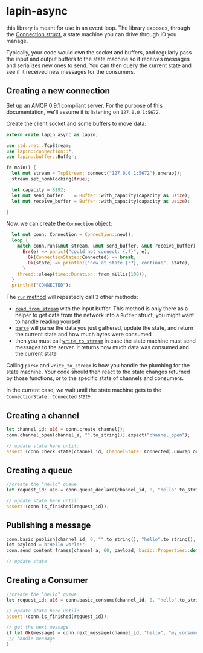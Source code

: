 # lapin-async

this library is meant for use in an event loop. The library exposes, through the
[Connection struct](https://docs.rs/lapin-async/0.1.0/lapin_async/connection/struct.Connection.html),
a state machine you can drive through IO you manage.

Typically, your code would own the socket and buffers, and regularly pass the
input and output buffers to the state machine so it receives messages and
serializes new ones to send. You can then query the current state and see
if it received new messages for the consumers.

## Creating a new connection

Set up an AMQP 0.9.1 compliant server. For the purpose of this documentation,
we'll assume it is listening on `127.0.0.1:5672`.

Create the client socket and some buffers to move data:

```rust
extern crate lapin_async as lapin;

use std::net::TcpStream;
use lapin::connection::*;
use lapin::buffer::Buffer;

fn main() {
  let mut stream = TcpStream::connect("127.0.0.1:5672").unwrap();
  stream.set_nonblocking(true);

  let capacity = 8192;
  let mut send_buffer    = Buffer::with_capacity(capacity as usize);
  let mut receive_buffer = Buffer::with_capacity(capacity as usize);

}
```

Now, we can create the `Connection` object:

```rust
  let mut conn: Connection = Connection::new();
  loop {
    match conn.run(&mut stream, &mut send_buffer, &mut receive_buffer) {
      Err(e) => panic!("could not connect: {:?}", e),
        Ok(ConnectionState::Connected) => break,
        Ok(state) => println!("now at state {:?}, continue", state),
      }
    thread::sleep(time::Duration::from_millis(100));
  }
  println!("CONNECTED");
```

The [`run` method](https://docs.rs/lapin-async/0.1.0/lapin_async/connection/struct.Connection.html#method.run)
will repeatedly call 3 other methods:

- [`read_from_stream`](https://docs.rs/lapin-async/0.1.0/lapin_async/connection/struct.Connection.html#method.read_from_stream) with the input buffer. This method is only there as a helper to get data from the network into a `Buffer` struct, you might want to handle reading yourself
- [`parse`](https://docs.rs/lapin-async/0.1.0/lapin_async/connection/struct.Connection.html#method.parse) will parse the data you just gathered, update the state, and return the current state and how much bytes were consumed
- then you must call [`write_to_stream`](https://docs.rs/lapin-async/0.1.0/lapin_async/connection/struct.Connection.html#method.write_to_stream) in case the state machine must send messages to the server. It returns how much data was consumed and the current state

Calling `parse` and `write_to_stream` is how you handle the plumbing for the state machine.
Your code should then react to the state changes returned by those functions, or to the
specific state of channels and consumers.

In the current case, we wait until the state machine gets to the `ConnectionState::Connected` state.

## Creating a channel

```rust
let channel_id: u16 = conn.create_channel();
conn.channel_open(channel_a, "".to_string()).expect("channel_open");

// update state here until:
assert!(conn.check_state(channel_id, ChannelState::Connected).unwrap_or(false));
```

## Creating a queue

```rust
//create the "hello" queue
let request_id: u16 = conn.queue_declare(channel_id, 0, "hello".to_string(), false, false, false, false, false, HashMap::new()).unwrap();

// update state here until:
assert!(conn.is_finished(request_id));
```

## Publishing a message

```rust
conn.basic_publish(channel_id, 0, "".to_string(), "hello".to_string(), false, false).expect("basic_publish");
let payload = b"Hello world!";
conn.send_content_frames(channel_a, 60, payload, basic::Properties::default()));

// update state
```

## Creating a Consumer

```rust
//create the "hello" queue
let request_id: u16 = conn.basic_consume(channel_id, 0, "hello".to_string(), "my_consumer".to_string(), false, true, false, false, HashMap::new()).expect("basic_consume");

// update state here until:
assert!(conn.is_finished(request_id));

// get the next message
if let Ok(message) = conn.next_message(channel_id, "hello", "my_consumer") {
 // handle message
}
```

